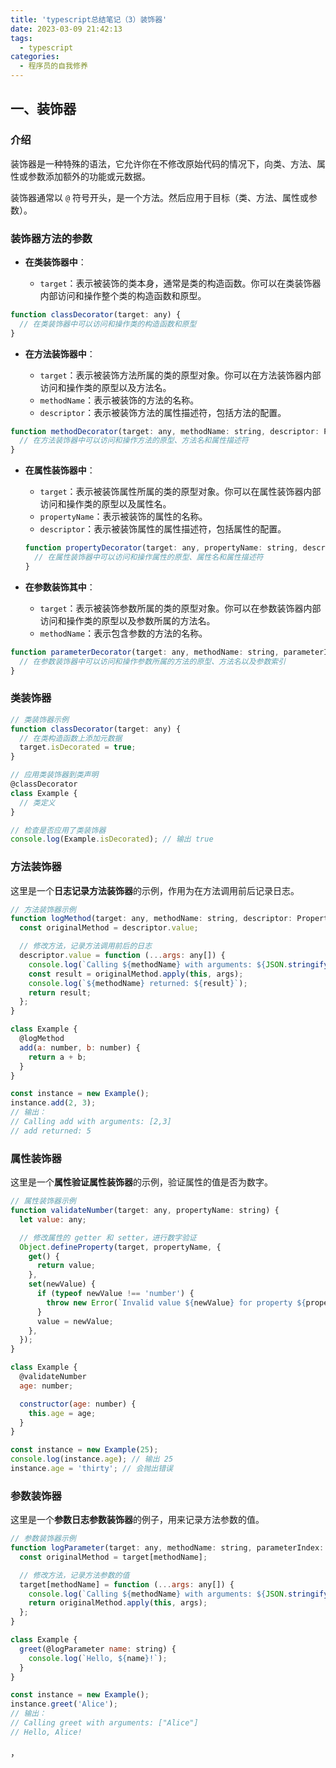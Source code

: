 ```yaml
---
title: 'typescript总结笔记（3）装饰器'
date: 2023-03-09 21:42:13
tags: 
  - typescript
categories:
  - 程序员的自我修养
---
```

  <meta name="referrer" content="no-referrer">

## 一、装饰器

### 介绍

装饰器是一种特殊的语法，它允许你在不修改原始代码的情况下，向类、方法、属性或参数添加额外的功能或元数据。

装饰器通常以 `@` 符号开头，是一个方法。然后应用于目标（类、方法、属性或参数）。

### 装饰器方法的参数

+ **在类装饰器中**：

   - `target`：表示被装饰的类本身，通常是类的构造函数。你可以在类装饰器内部访问和操作整个类的构造函数和原型。

```js
function classDecorator(target: any) {
  // 在类装饰器中可以访问和操作类的构造函数和原型
}
```

+ **在方法装饰器中**：

   - `target`：表示被装饰方法所属的类的原型对象。你可以在方法装饰器内部访问和操作类的原型以及方法名。
   - `methodName`：表示被装饰的方法的名称。
   - `descriptor`：表示被装饰方法的属性描述符，包括方法的配置。

```js
function methodDecorator(target: any, methodName: string, descriptor: PropertyDescriptor) {
  // 在方法装饰器中可以访问和操作方法的原型、方法名和属性描述符
}
```

+ **在属性装饰器中**：

     - `target`：表示被装饰属性所属的类的原型对象。你可以在属性装饰器内部访问和操作类的原型以及属性名。
     - `propertyName`：表示被装饰的属性的名称。
     - `descriptor`：表示被装饰属性的属性描述符，包括属性的配置。
     
  ```js
  function propertyDecorator(target: any, propertyName: string, descriptor: PropertyDescriptor) {
    // 在属性装饰器中可以访问和操作属性的原型、属性名和属性描述符
  }
  ```
  
   
  
+ **在参数装饰其中**：

   - `target`：表示被装饰参数所属的类的原型对象。你可以在参数装饰器内部访问和操作类的原型以及参数所属的方法名。
   - `methodName`：表示包含参数的方法的名称。

```js
function parameterDecorator(target: any, methodName: string, parameterIndex: number) {
  // 在参数装饰器中可以访问和操作参数所属的方法的原型、方法名以及参数索引
}
```

### 类装饰器

```js
// 类装饰器示例
function classDecorator(target: any) {
  // 在类构造函数上添加元数据
  target.isDecorated = true;
}

// 应用类装饰器到类声明
@classDecorator
class Example {
  // 类定义
}

// 检查是否应用了类装饰器
console.log(Example.isDecorated); // 输出 true
```



### 方法装饰器

这里是一个**日志记录方法装饰器**的示例，作用为在方法调用前后记录日志。

```js
// 方法装饰器示例
function logMethod(target: any, methodName: string, descriptor: PropertyDescriptor) {
  const originalMethod = descriptor.value;

  // 修改方法，记录方法调用前后的日志
  descriptor.value = function (...args: any[]) {
    console.log(`Calling ${methodName} with arguments: ${JSON.stringify(args)}`);
    const result = originalMethod.apply(this, args);
    console.log(`${methodName} returned: ${result}`);
    return result;
  };
}

class Example {
  @logMethod
  add(a: number, b: number) {
    return a + b;
  }
}

const instance = new Example();
instance.add(2, 3);
// 输出：
// Calling add with arguments: [2,3]
// add returned: 5
```



### 属性装饰器

这里是一个**属性验证属性装饰器**的示例，验证属性的值是否为数字。

```js
// 属性装饰器示例
function validateNumber(target: any, propertyName: string) {
  let value: any;

  // 修改属性的 getter 和 setter，进行数字验证
  Object.defineProperty(target, propertyName, {
    get() {
      return value;
    },
    set(newValue) {
      if (typeof newValue !== 'number') {
        throw new Error(`Invalid value ${newValue} for property ${propertyName}. Must be a number.`);
      }
      value = newValue;
    },
  });
}

class Example {
  @validateNumber
  age: number;

  constructor(age: number) {
    this.age = age;
  }
}

const instance = new Example(25);
console.log(instance.age); // 输出 25
instance.age = 'thirty'; // 会抛出错误
```



### 参数装饰器

这里是一个**参数日志参数装饰器**的例子，用来记录方法参数的值。

```js
// 参数装饰器示例
function logParameter(target: any, methodName: string, parameterIndex: number) {
  const originalMethod = target[methodName];

  // 修改方法，记录方法参数的值
  target[methodName] = function (...args: any[]) {
    console.log(`Calling ${methodName} with arguments: ${JSON.stringify(args)}`);
    return originalMethod.apply(this, args);
  };
}

class Example {
  greet(@logParameter name: string) {
    console.log(`Hello, ${name}!`);
  }
}

const instance = new Example();
instance.greet('Alice');
// 输出：
// Calling greet with arguments: ["Alice"]
// Hello, Alice!
```



，
